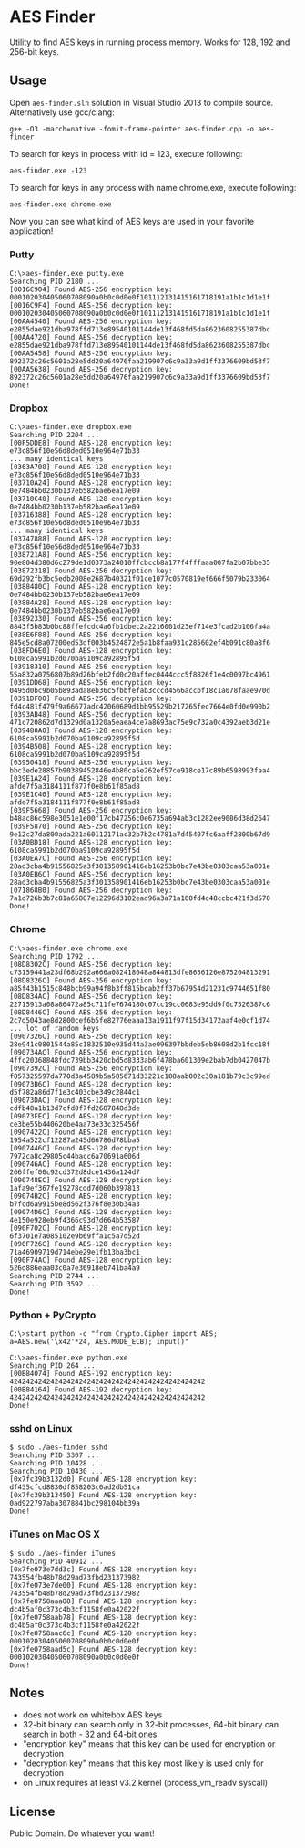 AES Finder
==========

Utility to find AES keys in running process memory. Works for 128, 192 and 256-bit keys.


Usage
-----

Open `aes-finder.sln` solution in Visual Studio 2013 to compile source. Alternatively use gcc/clang:

    g++ -O3 -march=native -fomit-frame-pointer aes-finder.cpp -o aes-finder

To search for keys in process with id = 123, execute following:

    aes-finder.exe -123 

To search for keys in any process with name chrome.exe, execute following:

    aes-finder.exe chrome.exe

Now you can see what kind of AES keys are used in your favorite application!

### Putty

    C:\>aes-finder.exe putty.exe
    Searching PID 2180 ...
    [0016C904] Found AES-256 encryption key: 000102030405060708090a0b0c0d0e0f101112131415161718191a1b1c1d1e1f
    [0016C9F4] Found AES-256 decryption key: 000102030405060708090a0b0c0d0e0f101112131415161718191a1b1c1d1e1f
    [00AA4540] Found AES-256 encryption key: e2855dae921dba978ffd713e89540101144de13f468fd5da8623608255387dbc
    [00AA4720] Found AES-256 decryption key: e2855dae921dba978ffd713e89540101144de13f468fd5da8623608255387dbc
    [00AA5458] Found AES-256 encryption key: 892372c26c5601a28e5dd20a64976faa219907c6c9a33a9d1ff3376609bd53f7
    [00AA5638] Found AES-256 decryption key: 892372c26c5601a28e5dd20a64976faa219907c6c9a33a9d1ff3376609bd53f7
    Done!

### Dropbox

    C:\>aes-finder.exe dropbox.exe
    Searching PID 2204 ...
    [00F5DDE8] Found AES-128 encryption key: e73c856f10e56d8ded0510e964e71b33
    ... many identical keys
    [0363A708] Found AES-128 encryption key: e73c856f10e56d8ded0510e964e71b33
    [03710A24] Found AES-128 encryption key: 0e7484bb0230b137eb582bae6ea17e09
    [03710C40] Found AES-128 encryption key: 0e7484bb0230b137eb582bae6ea17e09
    [03716388] Found AES-128 encryption key: e73c856f10e56d8ded0510e964e71b33
    ... many identical keys
    [03747888] Found AES-128 encryption key: e73c856f10e56d8ded0510e964e71b33
    [038721A8] Found AES-256 encryption key: 90e804d380d6c279de1d0373a24010ffcbccb8a177f4fffaaa007fa2b07bbe35
    [03872318] Found AES-256 decryption key: 69d292fb3bc5edb2008e2687b40321f01ce1077c0570819ef666f5079b233064
    [0388480C] Found AES-128 encryption key: 0e7484bb0230b137eb582bae6ea17e09
    [03884A28] Found AES-128 encryption key: 0e7484bb0230b137eb582bae6ea17e09
    [03892330] Found AES-256 encryption key: 8843f5b83b0bc88ffefcdc4a6fb1dbec2a2216001d23ef714e3fcad2b106fa4a
    [038E6F88] Found AES-256 decryption key: 845e5cd8a07200ed53df003b4524872e5a1b8faa931c285602ef4b091c80a8f6
    [038FD6E0] Found AES-128 encryption key: 6108ca5991b2d070ba9109ca92895f5d
    [03918310] Found AES-256 encryption key: 55a832a0756807b89d26bfeb2fd0c20affec0444ccc5f8826f1e4c0097bc4961
    [0391DD68] Found AES-256 encryption key: 0495d0bc9b05b893ada8eb36c5fbbfefab3cccd4566accbf18c1a078faae970d
    [0391DF00] Found AES-256 decryption key: fd4c481f479f9a66677adc42060689d1bb95529b217265fec7664e0fd0e990b2
    [0393AB48] Found AES-256 decryption key: 471c720862d7d1329d0a1320a5eaea4ce7a8693ac75e9c732a0c4392aeb3d21e
    [039480A0] Found AES-128 encryption key: 6108ca5991b2d070ba9109ca92895f5d
    [0394B508] Found AES-128 encryption key: 6108ca5991b2d070ba9109ca92895f5d
    [03950418] Found AES-256 encryption key: bbc3ede28857b90389452846e4b80ca5e262ef57ce918ce17c89b6598993faa4
    [039E1A24] Found AES-128 encryption key: afde7f5a3184111f877f0e8b61f85ad8
    [039E1C40] Found AES-128 encryption key: afde7f5a3184111f877f0e8b61f85ad8
    [039F5668] Found AES-256 encryption key: b48ac86c598e3051e1e00f17cb47256c0e6735a694ab3c1282ee9086d38d2647
    [039F5870] Found AES-256 decryption key: 9e12c27da800ada221a60112171ac32b7b2c4781a7d45407fc6aaff2800b67d9
    [03A0BD18] Found AES-128 encryption key: 6108ca5991b2d070ba9109ca92895f5d
    [03A0EA7C] Found AES-256 encryption key: 28ad3cba4b91556825a3f301358901416eb16253b0bc7e43be0303caa53a001e
    [03A0EB6C] Found AES-256 decryption key: 28ad3cba4b91556825a3f301358901416eb16253b0bc7e43be0303caa53a001e
    [071868B0] Found AES-256 decryption key: 7a1d726b3b7c81a65887e12296d3102ead96a3a71a100fd4c48ccbc421f3d570
    Done!
    
### Chrome

    C:\>aes-finder.exe chrome.exe
    Searching PID 1792 ...
    [08D8302C] Found AES-256 decryption key: c73159441a23df68b292a666a082418048a844813dfe8636126e875204813291
    [08D8326C] Found AES-256 encryption key: a85f43b1515c848bcb99a94f8b3ff815bcab2ff37b67954d21231c9744651f80
    [08D834AC] Found AES-256 decryption key: 22715913a08a86472a85c711fe7674180c07cc19cc0683e95dd9f0c7526387c6
    [08D8446C] Found AES-256 decryption key: 2c7d5043ae8d2800cef6b5fe82776eaaa13a1911f97f15d34172aaf4e0cf1d74
    ... lot of random keys
    [0907326C] Found AES-256 decryption key: 28e941c0801544a85c1832510e935d44a3ae096397bbdeb5eb8608d2b1fcc18f
    [090734AC] Found AES-256 encryption key: 4ffc20368848fdc739bb3420cbd5d8333ab6f478ba601309e2bab7db0427047b
    [0907392C] Found AES-256 encryption key: f857325597da770d3a4589b5a585671d33221c108aab002c30a181b79c3c99ed
    [09073B6C] Found AES-128 decryption key: d5f782a86d7f1e3c403cbe349c2844c1
    [09073DAC] Found AES-128 encryption key: cdfb40a1b13d7cfd0f7fd2687848d3de
    [09073FEC] Found AES-128 decryption key: ce3be55b440620be4aa73e33c325456f
    [0907422C] Found AES-128 encryption key: 1954a522cf12287a245d66786d78bba5
    [0907446C] Found AES-128 decryption key: 7972ca8c29805c44bacc6a70691a606d
    [090746AC] Found AES-128 encryption key: 266ffef00c92cd372d8dce1436a124d7
    [090748EC] Found AES-128 decryption key: 1afa9ef367fe19278cdd7d060b397813
    [09074B2C] Found AES-128 encryption key: b7fcd6a9915be8d562f376f8e30b34a3
    [09074D6C] Found AES-128 decryption key: 4e150e928eb9f4366c93d7d664b53587
    [090F702C] Found AES-128 encryption key: 6f3701e7a085102e9b69ffa1c5a7d52d
    [090F726C] Found AES-128 decryption key: 71a46909719d714ebe29e1fb13ba3bc1
    [090F74AC] Found AES-128 encryption key: 526d886eaa03c0a7e36918eb741ba4a9
    Searching PID 2744 ...
    Searching PID 3592 ...
    Done!

### Python + PyCrypto

    C:\>start python -c "from Crypto.Cipher import AES; a=AES.new('\x42'*24, AES.MODE_ECB); input()"
    
    C:\>aes-finder.exe python.exe
    Searching PID 264 ...
    [00B84074] Found AES-192 encryption key: 424242424242424242424242424242424242424242424242
    [00B84164] Found AES-192 decryption key: 424242424242424242424242424242424242424242424242
    Done!    

### sshd on Linux

    $ sudo ./aes-finder sshd
    Searching PID 3307 ...
    Searching PID 10428 ...
    Searching PID 10430 ...
    [0x7fc39b3132d0] Found AES-128 encryption key: df435cfcd8830df858203c0ad2db51ca
    [0x7fc39b313450] Found AES-128 encryption key: 0ad922797aba3078841bc298104bb39a
    Done!

### iTunes on Mac OS X

    $ sudo ./aes-finder iTunes
    Searching PID 40912 ...
    [0x7fe073e7dd3c] Found AES-128 encryption key: 743554fb48b78d29ad73fbd231373982
    [0x7fe073e7de00] Found AES-128 encryption key: 743554fb48b78d29ad73fbd231373982
    [0x7fe0758aaa88] Found AES-128 encryption key: dc4b5af0c373c4b3cf1158fe0a42022f
    [0x7fe0758aab78] Found AES-128 decryption key: dc4b5af0c373c4b3cf1158fe0a42022f
    [0x7fe0758aac6c] Found AES-128 encryption key: 000102030405060708090a0b0c0d0e0f
    [0x7fe0758aad5c] Found AES-128 decryption key: 000102030405060708090a0b0c0d0e0f
    Done!

Notes
-----

* does not work on whitebox AES keys
* 32-bit binary can search only in 32-bit processes, 64-bit binary can search in both - 32 and 64-bit ones
* "encryption key" means that this key can be used for encryption or decryption
* "decryption key" means that this key most likely is used only for decryption
* on Linux requires at least v3.2 kernel (process_vm_readv syscall)

License
-------

Public Domain. Do whatever you want!
